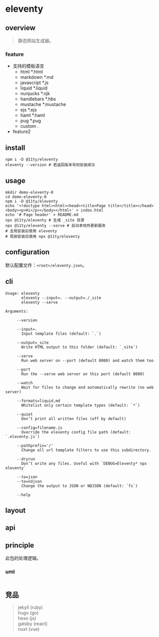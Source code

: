 # eleventy

## overview
> 静态网站生成器。  

### feature
- 支持的模板语言
  - html *.html
  - markdown *.md
  - javascript *.js
  - liquid *.liquid
  - nunjucks *.njk
  - handlebars *.hbs
  - mustache *.mustache
  - ejs *.ejs
  - haml *.haml
  - pug *.pug
  - custom *.*
- feature2

## install
```shell
npm i -D @11ty/eleventy
eleventy --version # 若返回版本号则安装成功
```

## usage
```shell
mkdir demo-eleventy-0
cd demo-eleventy-0
npm i -D @11ty/eleventy
echo '<!doctype html><html><head><title>Page title</title></head><body><p>Hi</p></body></html>' > index.html
echo '# Page header' > README.md
npx @11ty/eleventy # 生成 _site 目录
npx @11ty/eleventy --serve # 启动本地热更新服务
# 全局安装后使用 eleventy
# 局部安装后使用 npx @11ty/eleventy
```

## configuration
默认配置文件：`<root>/eleventy.json`。

## cli
```shell
Usage: eleventy
       eleventy --input=. --output=./_site
       eleventy --serve

Arguments:

     --version

     --input=.
       Input template files (default: `.`)

     --output=_site
       Write HTML output to this folder (default: `_site`)

     --serve
       Run web server on --port (default 8080) and watch them too

     --port
       Run the --serve web server on this port (default 8080)

     --watch
       Wait for files to change and automatically rewrite (no web server)

     --formats=liquid,md
       Whitelist only certain template types (default: `*`)

     --quiet
       Don’t print all written files (off by default)

     --config=filename.js
       Override the eleventy config file path (default: `.eleventy.js`)

     --pathprefix='/'
       Change all url template filters to use this subdirectory.

     --dryrun
       Don’t write any files. Useful with `DEBUG=Eleventy* npx eleventy`

     --to=json
     --to=ndjson
       Change the output to JSON or NDJSON (default: `fs`)

     --help
```

## layout
## api

## principle
此包的处理逻辑。

### uml
```
```

## 竞品
> jekyll (ruby)  
> hugo (go)  
> hexo (js)  
> gatsby (react)  
> nuxt (vue)  